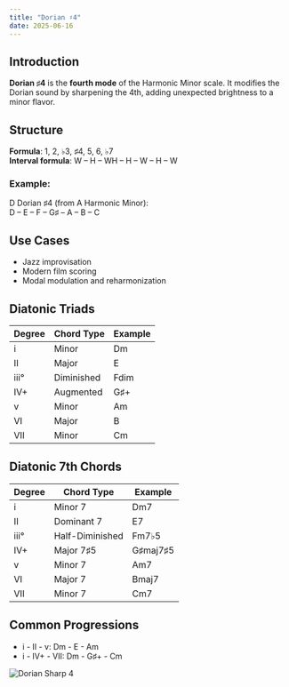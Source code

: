 ```yaml
---
title: "Dorian ♯4"
date: 2025-06-16
---
```


## Introduction

**Dorian ♯4** is the **fourth mode** of the Harmonic Minor scale. It modifies the Dorian sound by sharpening the 4th, adding unexpected brightness to a minor flavor.

## Structure

**Formula**: 1, 2, ♭3, ♯4, 5, 6, ♭7  
**Interval formula**: W – H – WH – H – W – H – W

### Example:

D Dorian ♯4 (from A Harmonic Minor):  
D – E – F – G♯ – A – B – C

## Use Cases

- Jazz improvisation  
- Modern film scoring  
- Modal modulation and reharmonization

## Diatonic Triads

| Degree | Chord Type | Example |
|--------|------------|---------|
| i      | Minor      | Dm      |
| II     | Major      | E       |
| iii°   | Diminished | Fdim    |
| IV+    | Augmented  | G♯+     |
| v      | Minor      | Am      |
| VI     | Major      | B       |
| VII    | Minor      | Cm      |

## Diatonic 7th Chords

| Degree | Chord Type        | Example       |
|--------|-------------------|---------------|
| i      | Minor 7           | Dm7           |
| II     | Dominant 7        | E7            |
| iii°   | Half-Diminished   | Fm7♭5         |
| IV+    | Major 7♯5         | G♯maj7♯5      |
| v      | Minor 7           | Am7           |
| VI     | Major 7           | Bmaj7         |
| VII    | Minor 7           | Cm7           |

## Common Progressions

- i - II - v: Dm - E - Am  
- i - IV+ - VII: Dm - G♯+ - Cm

![Dorian Sharp 4](/images/dorian-sharp4.png)
